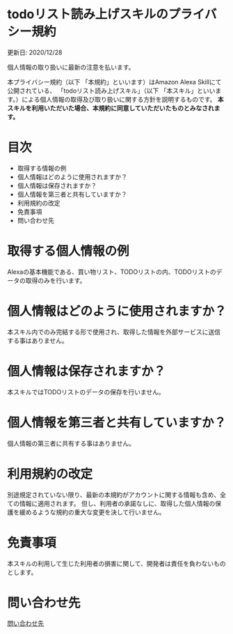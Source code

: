 # todoリスト読み上げスキルのプライバシー規約
更新日: 2020/12/28

個人情報の取り扱いに最新の注意を払います。

本プライバシー規約（以下 「本規約」といいます）はAmazon Alexa Skillにて公開されている、
「todoリスト読み上げスキル」（以下 「本スキル」といいます。）による個人情報の取得及び取り扱いに関する方針を説明するものです。
**本スキルを利用いただいた場合、本規約に同意していただいたものとみなされます。**


# 目次
- 取得する情報の例
- 個人情報はどのように使用されますか？
- 個人情報は保存されますか？
- 個人情報を第三者と共有していますか？
- 利用規約の改定
- 免責事項
- 問い合わせ先


# 取得する個人情報の例
Alexaの基本機能である、買い物リスト、TODOリストの内、TODOリストのデータの取得のみを行います。


# 個人情報はどのように使用されますか？
本スキル内でのみ完結する形で使用され、取得した情報を外部サービスに送信する事はありません。


# 個人情報は保存されますか？
本スキルではTODOリストのデータの保存を行いません。


# 個人情報を第三者と共有していますか？
個人情報の第三者に共有する事はありません。


# 利用規約の改定
別途規定されていない限り、最新の本規約がアカウントに関する情報も含め、全ての情報に適用されます。
但し、利用者の承諾なしに、取得した個人情報の保護を緩めるような規約の重大な変更を決して行いません。


# 免責事項
本スキルの利用して生じた利用者の損害に関して、開発者は責任を負わないものとします。


# 問い合わせ先
[問い合わせ先](gmailcomfreshdesk.n2a@newaccount1603276827442.freshdesk.com)

